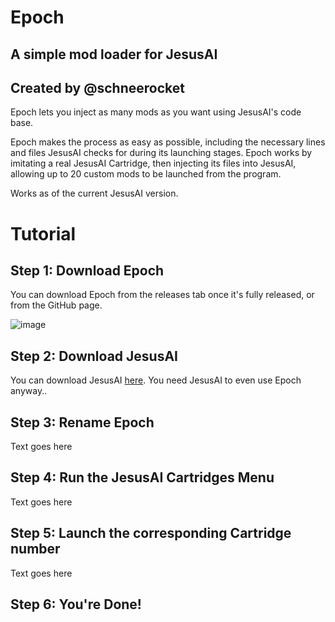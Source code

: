 # Epoch
## A simple mod loader for JesusAI
## Created by @schneerocket

Epoch lets you inject as many mods as you want using JesusAI's code base.

Epoch makes the process as easy as possible, including the necessary lines and files JesusAI
checks for during its launching stages. Epoch works by imitating a real JesusAI Cartridge, then
injecting its files into JesusAI, allowing up to 20 custom mods to be launched from the program.

Works as of the current JesusAI version.

# Tutorial
## Step 1: Download Epoch

You can download Epoch from the releases tab once it's fully released, 
or from the GitHub page.

![image](https://user-images.githubusercontent.com/96433729/148458481-280af397-e9c1-4d99-a595-073212bd6d6c.png)

## Step 2: Download JesusAI

You can download JesusAI [here](https://github.com/JesusAIexperience/JesusAI).
You need JesusAI to even use Epoch anyway..

## Step 3: Rename Epoch

Text goes here

## Step 4: Run the JesusAI Cartridges Menu

Text goes here

## Step 5: Launch the corresponding Cartridge number

Text goes here

## Step 6: You're Done!
